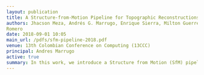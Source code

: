 ```yaml
---
layout: publication
title: A Structure-from-Motion Pipeline for Topographic Reconstructions using Unmanned Aerial Vehicles and Open Source Software
authors: Jhacson Meza, Andrés G. Marrugo, Enrique Sierra, Milton Guerrero, Jaime Meneses, and Lenny A.
Romero
date: 2018-09-01 10:05
main_url: /pdfs/sfm-pipeline-2018.pdf
venue: 13th Colombian Conference on Computing (13CCC)
principal: Andres Marrugo
active: true
summary: In this work, we introduce a Structure from Motion (SfM) pipeline using Unmanned Aerial Vehicles (UAVs) for generating DEMs for perform- ing topographic reconstructions and assessing the microtopography of a terrain. SfM is a computer vision technique that consists in estimating the 3D coordinates of many points in a scene using two or more 2D images acquired from different positions. By identifying common points in the images both the camera position (motion) and the 3D locations of the points (structure) are obtained. The output from an SfM stage is a sparse point cloud in a local XYZ coordinate system. We edit the obtained point in MeshLab to remove unwanted points, such as those from vehicles, roofs, and vegetation. We scale the XYZ point clouds us- ing Ground Control Points (GCP) and GPS information. This process enables georeferenced metric measurements. For the experimental verification, we reconstructed a terrain suitable for subsequent analysis using GIS software. Encouraging results show that our approach is highly cost-effective, providing a means for generating high-quality, low-cost DEMs.
---
```


